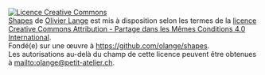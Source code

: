 <a rel="license" href="http://creativecommons.org/licenses/by-sa/4.0/"><img alt="Licence Creative Commons" style="border-width:0" src="http://i.creativecommons.org/l/by-sa/4.0/88x31.png" /></a>
<br /><a href="https://github.com/olange/shapes"><span xmlns:dct="http://purl.org/dc/terms/" property="dct:title">Shapes</span></a> de <a xmlns:cc="http://creativecommons.org/ns#" href="mailto:olange@petit-atelier.ch" property="cc:attributionName" rel="cc:attributionURL">Olivier Lange</a> est mis à disposition selon les termes de la <a rel="license" href="http://creativecommons.org/licenses/by-sa/4.0/">licence Creative Commons Attribution - Partage dans les Mêmes Conditions 4.0 International</a>.
<br />Fondé(e) sur une œuvre à <a xmlns:dct="http://purl.org/dc/terms/" href="https://github.com/olange/shapes" rel="dct:source">https://github.com/olange/shapes</a>.
<br />Les autorisations au-delà du champ de cette licence peuvent être obtenues à <a xmlns:cc="http://creativecommons.org/ns#" href="mailto:olange@petit-atelier.ch" rel="cc:morePermissions">mailto:olange@petit-atelier.ch</a>.
